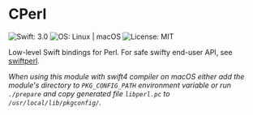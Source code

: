 # CPerl

![Swift: 3.0](https://img.shields.io/badge/Swift-3.0-orange.svg)
![OS: Linux | macOS](https://img.shields.io/badge/OS-Linux%20%7C%20macOS-brightgreen.svg)
![License: MIT](https://img.shields.io/badge/License-MIT-blue.svg)

Low-level Swift bindings for Perl.
For safe swifty end-user API, see [swiftperl](https://github.com/my-mail-ru/swiftperl).

*When using this module with swift4 compiler on macOS either add the module's directory
to `PKG_CONFIG_PATH` environment variable or run `./prepare` and copy generated file
`libperl.pc` to `/usr/local/lib/pkgconfig/`.*
